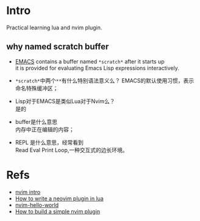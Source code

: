 # Intro
Practical learning lua and nvim plugin. 
## why named scratch buffer
- [EMACS](https://www.gnu.org/software/emacs/manual/html_node/emacs/Lisp-Interaction.html) contains a buffer named `*scratch*` after it starts up    
it is provided for evaluating Emacs Lisp expressions interactively.  
- `*scratch*`中两个`**`有什么特别语法意义么？
EMACS的默认使用习惯，表示命名特殊缓冲区；  

- Lisp对于EMACS是类似Lua对于Nvim么？  
是的  
- buffer是什么意思  
内存中正在编辑的内容；  
- REPL 是什么意思，经常看到   
Read Eval Print Loop,一种交互式的边长环境。
# Refs

- [nvim intro](https://github.com/ikeepo/to-be-a-programmer/blob/master/topics/nvim.md)
- [How to write a neovim plugin in lua](https://miguelcrespo.co/posts/how-to-write-a-neovim-plugin-in-lua)
- [nvim-hello-world](https://github.com/jw3126/nvim-hello-world)
- [How to build a simple nvim plugin](https://adam-drake-frontend-developer.medium.com/how-to-build-a-simple-neovim-plugin-0763e7593b07)
